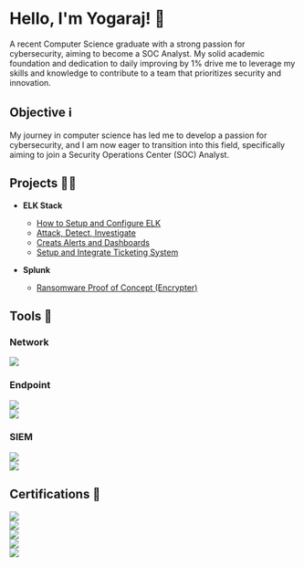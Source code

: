 # Hello, I'm Yogaraj! 🐺

 A recent Computer Science graduate with a strong passion for cybersecurity, aiming to become a SOC Analyst. My solid academic foundation and dedication to daily improving by 1% drive me to leverage my skills and knowledge to contribute to a team that prioritizes security and innovation.

## Objective ℹ️
My journey in computer science has led me to develop a passion for cybersecurity, and I am now eager to transition into this field, specifically aiming to join a Security Operations Center (SOC) Analyst.

<h2>Projects 👨‍💻</h2>

- <b>ELK Stack</b>
  - [How to Setup and Configure ELK](https://github.com/yogaraj-SOC/ELK-Stack/blob/main/Setup%20and%20configuration%20of%20ELK.md)
  - [Attack, Detect, Investigate](https://github.com/yogaraj-SOC/ELK-Stack/blob/main/Detect%2C%20Attack%20and%20Investigate.md)
  - [Creats Alerts and Dashboards](https://github.com/yogaraj-SOC/ELK-Stack/blob/main/Create%20Alerts%20and%20Dashboards.md)
  - [Setup and Integrate Ticketing System](https://github.com/yogaraj-SOC/ELK-Stack/blob/main/Integrate%20Ticketing%20System.md)
    
- <b>Splunk</b>
  - [Ransomware Proof of Concept (Encrypter)](https://github.com/joshmadakor1/EncrypterPOC)

## Tools 🔧

### Network
<div>
    <img src="https://img.shields.io/badge/-Wireshark-1679A7?&style=for-the-badge&logo=Wireshark&logoColor=white" />
</div>

### Endpoint
<div>
    <img src="https://img.shields.io/badge/-Microsoft_Defender_for_Endpoint-00A4EF?&style=for-the-badge&logo=Microsoft&logoColor=white" /> <br>
    <img src="https://img.shields.io/badge/-Velociraptor-4B275F?&style=for-the-badge&logo=Velociraptor&logoColor=white" /> <br>
</div>

### SIEM
<div>
    <img src="https://img.shields.io/badge/-Splunk-000000?&style=for-the-badge&logo=Splunk&logoColor=white" /> <br>
    <img src="https://img.shields.io/badge/-Elastic-005571?&style=for-the-badge&logo=Elastic&logoColor=white" /> <br>
</div>

## Certifications 📜
<div>
<img src="https://img.shields.io/badge/-Security%2B-FF0000?&style=for-the-badge&logo=CompTIA&logoColor=white" /> <br>
<img src="https://img.shields.io/badge/-Network%2B-007ACC?&style=for-the-badge&logo=CompTIA&logoColor=white" /> <br>
<img src="https://img.shields.io/badge/-A%2B-4D4D4D?&style=for-the-badge&logo=CompTIA&logoColor=white" /> <br>
<img src="https://img.shields.io/badge/-CDSA-006400?&style=for-the-badge&logoColor=white" /> <br>
<img src="https://img.shields.io/badge/-CCD-000080?&style=for-the-badge&logoColor=white" /> <br>
</div>

